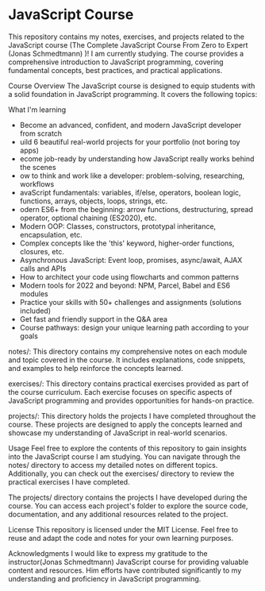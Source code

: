 # JavaScript Course
This repository contains my notes, exercises, and projects related to the JavaScript course (The Complete JavaScript Course From Zero to Expert (Jonas Schmedtmann) )!
 I am currently studying. The course provides a comprehensive introduction to JavaScript programming, covering fundamental concepts, best practices, and practical applications.

Course Overview
The JavaScript course is designed to equip students with a solid foundation in JavaScript programming. It covers the following topics:

What I'm learning
+ Become an advanced, confident, and modern JavaScript developer from scratch
+ uild 6 beautiful real-world projects for your portfolio (not boring toy apps)
+ ecome job-ready by understanding how JavaScript really works behind the scenes
+ ow to think and work like a developer: problem-solving, researching, workflows
+ avaScript fundamentals: variables, if/else, operators, boolean logic, functions, arrays, objects, loops, strings, etc.
+ odern ES6+ from the beginning: arrow functions, destructuring, spread operator, optional chaining (ES2020), etc.
+ Modern OOP: Classes, constructors, prototypal inheritance, encapsulation, etc.
+ Complex concepts like the 'this' keyword, higher-order functions, closures, etc.
+ Asynchronous JavaScript: Event loop, promises, async/await, AJAX calls and APIs
+ How to architect your code using flowcharts and common patterns
+ Modern tools for 2022 and beyond: NPM, Parcel, Babel and ES6 modules
+ Practice your skills with 50+ challenges and assignments (solutions included)
+ Get fast and friendly support in the Q&A area
+ Course pathways: design your unique learning path according to your goals

notes/: This directory contains my comprehensive notes on each module and topic covered in the course. It includes explanations, code snippets, and examples to help reinforce the concepts learned.

exercises/: This directory contains practical exercises provided as part of the course curriculum. Each exercise focuses on specific aspects of JavaScript programming and provides opportunities for hands-on practice.

projects/: This directory holds the projects I have completed throughout the course. These projects are designed to apply the concepts learned and showcase my understanding of JavaScript in real-world scenarios.

Usage
Feel free to explore the contents of this repository to gain insights into the JavaScript course I am studying. You can navigate through the notes/ directory to access my detailed notes on different topics. Additionally, you can check out the exercises/ directory to review the practical exercises I have completed.

The projects/ directory contains the projects I have developed during the course. You can access each project's folder to explore the source code, documentation, and any additional resources related to the project.

License
This repository is licensed under the MIT License. Feel free to reuse and adapt the code and notes for your own learning purposes.

Acknowledgments
I would like to express my gratitude to the instructor(Jonas Schmedtmann) JavaScript course for providing valuable content and resources. Him efforts have contributed significantly to my understanding and proficiency in JavaScript programming.
